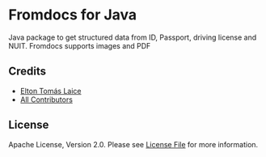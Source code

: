 # Fromdocs for Java

Java package to get structured data from ID, Passport, driving license and NUIT. Fromdocs supports images and PDF


## Credits

- [Elton Tomás Laice](https://github.com/eltonlaice)
- [All Contributors](../../contributors)

## License

Apache License, Version 2.0. Please see [License File](LICENSE.md) for more information.
